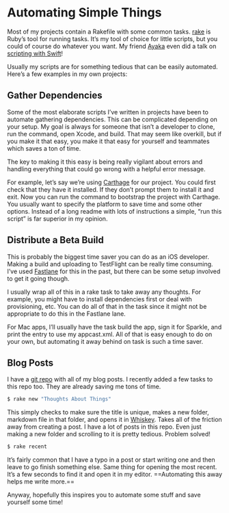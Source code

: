 # Automating Simple Things

Most of my projects contain a Rakefile with some common tasks. [rake](https://ruby.github.io/rake/) is Ruby’s tool for running tasks. It’s my tool of choice for little scripts, but you could of course do whatever you want. My friend [Ayaka](https://twitter.com/ayanonagon) even did a talk on [scripting with Swift](https://news.realm.io/news/swift-scripting/)!

Usually my scripts are for something tedious that can be easily automated. Here’s a few examples in my own projects:

## Gather Dependencies

Some of the most elaborate scripts I’ve written in projects have been to automate gathering dependencies. This can be complicated depending on your setup. My goal is always for someone that isn’t a developer to clone, run the command, open Xcode, and build. That may seem like overkill, but if you make it that easy, you make it that easy for yourself and teammates which saves a ton of time.

The key to making it this easy is being really vigilant about errors and handling everything that could go wrong with a helpful error message.

For example, let’s say we’re using [Carthage](https://github.com/carthage/carthage) for our project. You could first check that they have it installed. If they don’t prompt them to install it and exit. Now you can run the command to bootstrap the project with Carthage. You usually want to specify the platform to save time and some other options. Instead of a long readme with lots of instructions a simple, “run this script” is far superior in my opinion.

## Distribute a Beta Build

This is probably the biggest time saver you can do as an iOS developer. Making a build and uploading to TestFlight can be really time consuming. I’ve used [Fastlane](https://fastlane.tools) for this in the past, but there can be some setup involved to get it going though.

I usually wrap all of this in a rake task to take away any thoughts. For example, you might have to install dependencies first or deal with provisioning, etc. You can do all of that in the task since it might not be appropriate to do this in the Fastlane lane.

For Mac apps, I’ll usually have the task build the app, sign it for Sparkle, and print the entry to use my appcast.xml. All of that is easy enough to do on your own, but automating it away behind on task is such a time saver.

## Blog Posts

I have a [git repo](https://github.com/soffes/blog) with all of my blog posts. I recently added a few tasks to this repo too. They are already saving me tons of time.

``` sh
$ rake new "Thoughts About Things"
```

This simply checks to make sure the title is unique, makes a new folder, markdown file in that folder, and opens it in [Whiskey](http://usewhiskey.com). Takes all of the friction away from creating a post. I have a lot of posts in this repo. Even just making a new folder and scrolling to it is pretty tedious. Problem solved!

``` sh
$ rake recent
```

It’s fairly common that I have a typo in a post or start writing one and then leave to go finish something else. Same thing for opening the most recent. It’s a few seconds to find it and open it in my editor. ==Automating this away helps me write more.==

Anyway, hopefully this inspires you to automate some stuff and save yourself some time!
